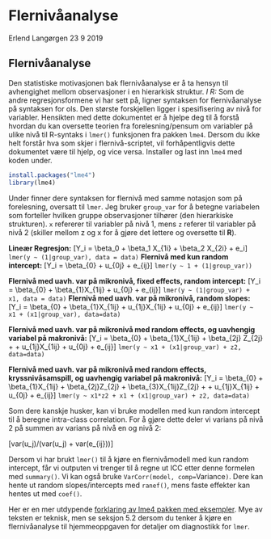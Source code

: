 Flernivåanalyse
================
Erlend Langørgen
23 9 2019

## Flernivåanalyse

Den statistiske motivasjonen bak flernivåanalyse er å ta hensyn til
avhengighet mellom observasjoner i en hierarkisk struktur. *I R:* Som de
andre regresjonsformene vi har sett på, ligner syntaksen for
flernivåanalyse på syntaksen for ols. Den største forskjellen ligger i
spesifisering av nivå for variabler. Hensikten med dette dokumentet er å
hjelpe deg til å forstå hvordan du kan oversette teorien fra
forelesning/pensum om variabler på ulike nivå til R-syntaks i `lmer()`
funksjonen fra pakken `lme4`. Dersom du ikke helt forstår hva som skjer
i flernivå-scriptet, vil forhåpentligvis dette dokumentet være til
hjelp, og vice versa. Installer og last inn `lme4` med koden under.

``` r
install.packages("lme4")
library(lme4)
```

Under finner dere syntaksen for flernivå med samme notasjon som på
forelesning, oversatt til `lmer`. Jeg bruker `group_var` for å betegne
variabelen som forteller hvilken gruppe observasjoner tilhører (den
hierarkiske strukturen). `x` refererer til variabler på nivå 1, mens `z`
referer til variabler på nivå 2 (skiller mellom z og x for å gjøre det
lettere og oversette til **R**).

**Lineær Regresjon:**
\[Y_i = \beta_0 + \beta_1 X_{1i} + \beta_2 X_{2i} + e_i\] `lmer(y ~
(1|group_var), data = data)` **Flernivå med kun random intercept:**
\[Y_i = \beta_{0} + u_{0j} + e_{ij}\] `lmer(y ~ 1 + (1|group_var))`

**Flernivå med uavh. var på mikronivå, fixed effects, random
intercept:** \[Y_i = \beta_{0} + \beta_{1}X_{1ij} +  u_{0j} + e_{ij}\]
`lmer(y ~ (1|group_var) + x1, data = data)` **Flernivå med uavh. var på
mikronivå, random slopes:**
\[Y_i = \beta_{0} + \beta_{1}X_{1ij} + u_{1j}X_{1ij} + u_{0j} +  e_{ij}\]
`lmer(y ~ x1 + (x1|group_var), data=data)`

**Flernivå med uavh. var på mikronivå med random effects, og uavhengig
variabel på makronivå:**
\[Y_i = \beta_{0} + \beta_{1}X_{1ij} + \beta_{2j} Z_{2j} + + u_{1j}X_{1ij} + u_{0j} + e_{ij}\]
`lmer(y ~ x1 + (x1|group_var) + z2, data=data)`

**Flernivå med uavh. var på mikronivå med random effects,
kryssnivåsamspill, og uavhengig variabel på makronivå:**
\[Y_i = \beta_{0} + \beta_{1}X_{1ij} + \beta_{2j}Z_{2j} + \beta_{3}X_{1ij}Z_{2j} + + u_{1j}X_{1ij} + u_{0j} + e_{ij}\]
`lmer(y ~ x1*z2 + x1 + (x1|group_var) + z2, data=data)`

Som dere kanskje husker, kan vi bruke modellen med kun random intercept
til å beregne intra-class correlation. For å gjøre dette deler vi
varians på nivå 2 på summen av varians på nivå en og nivå 2:

\[var(u_j)/(var(u_j) + var(e_{ij}))\]

Dersom vi har brukt `lmer()` til å kjøre en flernivåmodell med kun
random intercept, får vi outputen vi trenger til å regne ut ICC etter
denne formelen med `summary()`. Vi kan også bruke `VarCorr(model,
comp=`Variance`)`. Dere kan hente ut random slopes/intercepts med
`ranef()`, mens faste effekter kan hentes ut med `coef()`.

Her er en mer utdypende [forklaring av lme4 pakken med
eksempler](https://cran.r-project.org/web/packages/lme4/vignettes/lmer.pdf).
Mye av teksten er teknisk, men se seksjon 5.2 dersom du tenker å kjøre
en flernivåanalyse til hjemmeoppgaven for detaljer om diagnostikk for
`lmer`.
